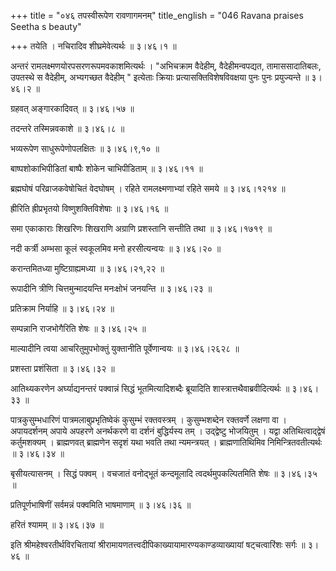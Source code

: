 +++
title = "०४६ तपस्वीरूपेण रावणागमनम्"
title_english = "046 Ravana praises Seetha s beauty"

+++
तयेति । नचिरादिव शीघ्रमेवेत्यर्थः  ॥  ३।४६।१ ॥   

  

अन्तरं रामलक्ष्मणयोरपसरणरूपमवकाशमित्यर्थः । "अभिचक्राम वैदेहीम्, वैदेहीमन्वपद्यत, तामाससादातिबलः, उपतस्थे स वैदेहीम्, अभ्यगच्छत वैदेहीम् " इत्येताः क्रियाः प्रत्यासक्तिविशेषविवक्षया पुनः पुनः प्रयुज्यन्ते  ॥  ३।४६।२ ॥   

  

ग्रहवत् अङ्गारकादिवत्  ॥  ३।४६।५७ ॥   

  

तदन्तरे तस्मिन्नवकाशे  ॥  ३।४६।८ ॥   

  

भव्यरूपेण साधुरूपेणोपलक्षितः  ॥  ३।४६।९,१० ॥   

  

बाष्पशोकाभिपीडितां बाष्पैः शोकेन चाभिपीडिताम्  ॥  ३।४६।११ ॥   

  

ब्रह्मघोषं परिव्राजकवेषोचितं वेदघोषम् । रहिते रामलक्ष्मणाभ्यां रहिते समये  ॥  ३।४६।१२१४ ॥   

  

ह्रीरिति ह्रीप्रभृतयो विष्णुशक्तिविशेषाः  ॥  ३।४६।१६ ॥   

  

समा एकाकाराः शिखरिणः शिखराणि अग्राणि प्रशस्तानि सन्तीति तथा  ॥  ३।४६।१७१९ ॥   

  

नदी कर्त्री अम्भसा कूलं स्वकूलमिव मनो हरसीत्यन्वयः  ॥  ३।४६।२० ॥   

  

करान्तमितध्या मुष्टिग्राह्यमध्या  ॥  ३।४६।२१,२२ ॥   

  

रूपादीनि त्रीणि चित्तमुन्मादयन्ति मनःक्षोभं जनयन्ति  ॥  ३।४६।२३ ॥   

  

प्रतिक्राम निर्याहि  ॥  ३।४६।२४ ॥   

  

सम्पन्नानि राजभोगैरिति शेषः  ॥  ३।४६।२५ ॥   

  

माल्यादीनि त्वया आचरितुमुपभोक्तुं युक्तानीति पूर्वेणान्वयः  ॥  ३।४६।२६२८ ॥   

  

प्रशस्ता प्रशंसिता  ॥  ३।४६।३२ ॥   

  

आतिथ्यकरणेन अर्घ्याद्यनन्तरं पक्वान्नं सिद्धं भूतमित्यादिशब्दैः ब्रूयादिति शास्त्रात्तथैवाब्रवीदित्यर्थः  ॥  ३।४६।३३ ॥   

  

पात्रकुसुम्भधारिणं पात्रमलाबुप्रभृतिष्वेकं कुसुम्भं रक्तवस्त्रम् । कुसुम्भशब्देन रक्तवर्णे लक्षणा वा । अपायदर्शनम् अपाये अपहरणे अनर्थकरणे वा दर्शनं बुद्धिर्यस्य तम् । उद्द्वेष्टु भोजयितुम् । यद्वा अतिथित्वाद्द्वेषं कर्तुमशक्यम् । ब्राह्मणवत् ब्राह्मणेन सदृशं यथा भवति तथा न्यमन्त्रयत् । ब्राह्मणातिथिमिव निमिन्त्रितवतीत्यर्थः  ॥  ३।४६।३४ ॥   

  

बृसीयत्यासनम् । सिद्धं पक्वम् । वचजातं वनोद्भूतं कन्दमूलादि त्वदर्थमुपकल्पितमिति शेषः  ॥  ३।४६।३५ ॥   

  

प्रतिपूर्णभाषिणीं सर्वमन्नं पक्वमिति भाषमाणाम्  ॥  ३।४६।३६ ॥   

  

हरितं श्यामम्  ॥  ३।४६।३७ ॥   

  

इति श्रीमहेश्वरतीर्थविरचितायां श्रीरामायणतत्त्वदीपिकाख्यायामारण्यकाण्डव्याख्यायां षट्चत्वारिंशः सर्गः  ॥  ३।४६ ॥   

  

